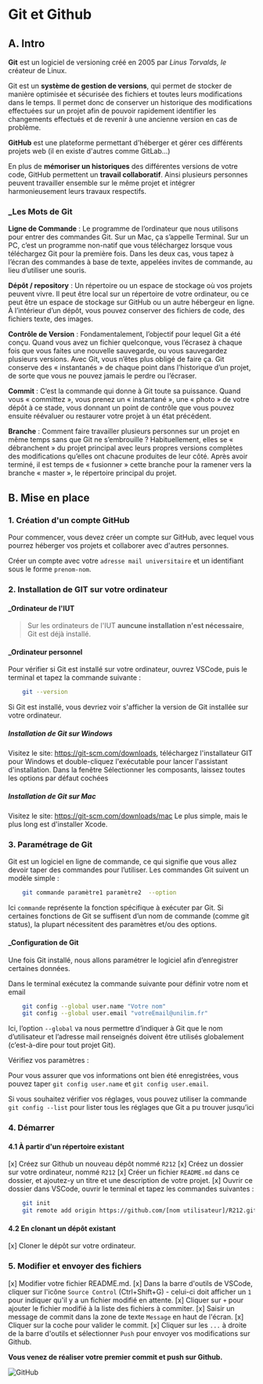 # Git et Github

## A. Intro

**Git** est un logiciel de versioning créé en 2005 par _Linus Torvalds, le_ créateur de Linux.

Git est un **système de gestion de versions**, qui permet de stocker de manière optimisée et sécurisée des fichiers et toutes leurs modifications dans le temps. Il permet donc de conserver un historique des modifications effectuées sur un projet afin de pouvoir rapidement identifier les changements effectués et de revenir à une ancienne version en cas de problème.

**GitHub** est une plateforme permettant d'héberger et gérer ces différents projets web (il en existe d'autres comme GitLab...)

En plus de **mémoriser un historiques** des différentes versions de votre code, GitHub permettent un **travail collaboratif**. Ainsi plusieurs personnes peuvent travailler ensemble sur le même projet et intégrer harmonieusement leurs travaux respectifs.

### \_Les Mots de Git

**Ligne de Commande** : Le programme de l’ordinateur que nous utilisons pour entrer des commandes Git. Sur un Mac, ça s’appelle Terminal. Sur un PC, c’est un programme non-natif que vous téléchargez lorsque vous téléchargez Git pour la première fois. Dans les deux cas, vous tapez à l’écran des commandes à base de texte, appelées invites de commande, au lieu d’utiliser une souris.

**Dépôt / repository** : Un répertoire ou un espace de stockage où vos projets peuvent vivre. Il peut être local sur un répertoire de votre ordinateur, ou ce peut être un espace de stockage sur GitHub ou un autre hébergeur en ligne. À l’intérieur d’un dépôt, vous pouvez conserver des fichiers de code, des fichiers texte, des images.

**Contrôle de Version** : Fondamentalement, l’objectif pour lequel Git a été conçu. Quand vous avez un fichier quelconque, vous l’écrasez à chaque fois que vous faites une nouvelle sauvegarde, ou vous sauvegardez plusieurs versions. Avec Git, vous n’êtes plus obligé de faire ça. Git conserve des « instantanés » de chaque point dans l’historique d’un projet, de sorte que vous ne pouvez jamais le perdre ou l’écraser.

**Commit** : C’est la commande qui donne à Git toute sa puissance. Quand vous « committez », vous prenez un « instantané », une « photo » de votre dépôt à ce stade, vous donnant un point de contrôle que vous pouvez ensuite réévaluer ou restaurer votre projet à un état précédent.

**Branche** : Comment faire travailler plusieurs personnes sur un projet en même temps sans que Git ne s’embrouille ? Habituellement, elles se « débranchent » du projet principal avec leurs propres versions complètes des modifications qu’elles ont chacune produites de leur côté. Après avoir terminé, il est temps de « fusionner » cette branche pour la ramener vers la branche « master », le répertoire principal du projet.

## B. Mise en place

### 1. Création d'un compte GitHub

Pour commencer, vous devez créer un compte sur GitHub, avec lequel vous pourrez héberger vos projets et collaborer avec d'autres personnes.

Créer un compte avec votre `adresse mail universitaire` et un identifiant sous le forme `prenom-nom`.

### 2. Installation de GIT sur votre ordinateur

#### \_Ordinateur de l'IUT

> Sur les ordinateurs de l'IUT **auncune installation n'est nécessaire**, Git est déjà installé.

#### \_Ordinateur personnel

Pour vérifier si Git est installé sur votre ordinateur, ouvrez VSCode, puis le terminal et tapez la commande suivante :

```bash
    git --version
```

Si Git est installé, vous devriez voir s'afficher la version de Git installée sur votre ordinateur.

##### Installation de Git sur Windows

Visitez le site: https://git-scm.com/downloads, téléchargez l'installateur GIT pour Windows et double-cliquez l'exécutable pour lancer l'assistant d'installation. Dans la fenêtre Sélectionner les composants, laissez toutes les options par défaut cochées

##### Installation de Git sur Mac

Visitez le site: https://git-scm.com/downloads/mac
Le plus simple, mais le plus long est d'installer Xcode.

### 3. Paramétrage de Git

Git est un logiciel en ligne de commande, ce qui signifie que vous allez devoir taper des commandes pour l’utiliser. Les commandes Git suivent un modèle simple :

```bash
    git commande paramètre1 paramètre2  --option
```

Ici `commande` représente la fonction spécifique à exécuter par Git.
Si certaines fonctions de Git se suffisent d’un nom de commande (comme git status), la plupart nécessitent des paramètres et/ou des options.

#### \_Configuration de Git

Une fois Git installé, nous allons paramétrer le logiciel afin d’enregistrer certaines données.

Dans le terminal exécutez la commande suivante pour définir votre nom et email

```bash
    git config --global user.name "Votre nom"
    git config --global user.email "votreEmail@unilim.fr"
```

Ici, l’option `--global` va nous permettre d’indiquer à Git que le nom d’utilisateur et l’adresse mail renseignés doivent être utilisés globalement (c’est-à-dire pour tout projet Git).

Vérifiez vos paramètres :

Pour vous assurer que vos informations ont bien été enregistrées, vous pouvez taper `git config user.name` et `git config user.email`.

Si vous souhaitez vérifier vos réglages, vous pouvez utiliser la commande `git config --list` pour lister tous les réglages que Git a pu trouver jusqu’ici

### 4. Démarrer

#### 4.1 À partir d'un répertoire existant

[x] Créez sur Github un nouveau dépôt nommé `R212`
[x] Créez un dossier sur votre ordinateur, nommé `R212`
[x] Créer un fichier `README.md` dans ce dossier, et ajoutez-y un titre et une description de votre projet.
[x] Ouvrir ce dossier dans VSCode, ouvrir le terminal et tapez les commandes suivantes :

```bash
    git init
    git remote add origin https://github.com/[nom utilisateur]/R212.git
```

#### 4.2 En clonant un dépôt existant

[x] Cloner le dépôt sur votre ordinateur.

### 5. Modifier et envoyer des fichiers

[x] Modifier votre fichier README.md.
[x] Dans la barre d'outils de VSCode, cliquer sur l'icône `Source Control` (Ctrl+Shift+G) - celui-ci doit afficher un `1` pour indiquer qu'il y a un fichier modifié en attente.
[x] Cliquer sur `+` pour ajouter le fichier modifié à la liste des fichiers à commiter.
[x] Saisir un message de commit dans la zone de texte `Message` en haut de l'écran.
[x] Cliquer sur la coche pour valider le commit.
[x] Cliquer sur les `...` à droite de la barre d'outils et sélectionner `Push` pour envoyer vos modifications sur Github.

**Vous venez de réaliser votre premier commit et push sur Github.**

![GitHub](./assets/Git.png)
